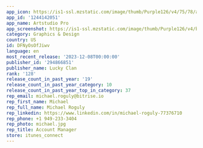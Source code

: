 ```yaml
---
app_icon: https://is1-ssl.mzstatic.com/image/thumb/Purple126/v4/75/78/af/7578afa3-b44b-0b4e-15a4-0f7d92309e5b/AppIcon-0-0-1x_U007emarketing-0-4-0-sRGB-0-0-85-220.png/1024x1024bb.png
app_id: '1244142051'
app_name: Artstudio Pro
app_screenshot: https://is1-ssl.mzstatic.com/image/thumb/Purple126/v4/bd/b9/1e/bdb91eca-290c-cc82-e9b8-013c1fbb0538/d0caf954-7873-480a-9ccf-e4923af4c90c_Screen1.png/1242x2688bb.png
category: Graphics & Design
country: US
id: DFNyOsOfJiwv
language: en
most_recent_release: '2023-12-08T00:00:00'
publisher_id: '294866851'
publisher_name: Lucky Clan
rank: '128'
release_count_in_past_year: '19'
release_count_in_past_year_category: 10
release_count_in_past_year_top_in_category: 37
rep_email: michael.roguly@bitrise.io
rep_first_name: Michael
rep_full_name: Michael Roguly
rep_linkedin: https://www.linkedin.com/in/michael-roguly-77376710
rep_phone: +1 949-233-3404
rep_photo: michael.jpg
rep_title: Account Manager
store: itunes_connect
---
```

